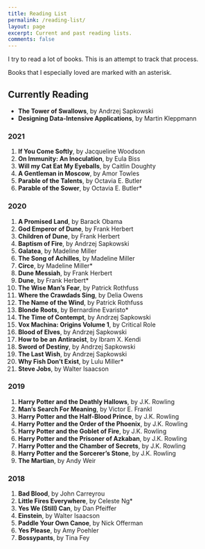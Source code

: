 ```yaml
---
title: Reading List
permalink: /reading-list/
layout: page
excerpt: Current and past reading lists.
comments: false
---
```


I try to read a lot of books. This is an attempt to track that process.

Books that I especially loved are marked with an asterisk.

## Currently Reading

- **The Tower of Swallows**, by Andrzej Sapkowski
- **Designing Data-Intensive Applications**, by Martin Kleppmann

### 2021

1. **If You Come Softly**, by Jacqueline Woodson
1. **On Immunity: An Inoculation**, by Eula Biss
1. **Will my Cat Eat My Eyeballs**, by Caitlin Doughty
1. **A Gentleman in Moscow**, by Amor Towles
1. **Parable of the Talents**, by Octavia E. Butler
1. **Parable of the Sower**, by Octavia E. Butler\*

### 2020

1. **A Promised Land**, by Barack Obama
1. **God Emperor of Dune**, by Frank Herbert
1. **Children of Dune**, by Frank Herbert
1. **Baptism of Fire**, by Andrzej Sapkowski
1. **Galatea**, by Madeline Miller
1. **The Song of Achilles**, by Madeline Miller
1. **Circe**, by Madeline Miller\*
1. **Dune Messiah**, by Frank Herbert
1. **Dune**, by Frank Herbert\*
1. **The Wise Man’s Fear**, by Patrick Rothfuss
1. **Where the Crawdads Sing**, by Delia Owens
1. **The Name of the Wind**, by Patrick Rothfuss
1. **Blonde Roots**, by Bernardine Evaristo\*
1. **The Time of Contempt**, by Andrzej Sapkowski
1. **Vox Machina: Origins Volume 1**, by Critical Role
1. **Blood of Elves**, by Andrzej Sapkowski
1. **How to be an Antiracist**, by Ibram X. Kendi
1. **Sword of Destiny**, by Andrzej Sapkowski
1. **The Last Wish**, by Andrzej Sapkowski
1. **Why Fish Don’t Exist**, by Lulu Miller\*
1. **Steve Jobs**, by Walter Isaacson

### 2019

1. **Harry Potter and the Deathly Hallows**, by J.K. Rowling
1. **Man’s Search For Meaning**, by Victor E. Frankl
1. **Harry Potter and the Half-Blood Prince**, by J.K. Rowling
1. **Harry Potter and the Order of the Phoenix**, by J.K. Rowling
1. **Harry Potter and the Goblet of Fire**, by J.K. Rowling
1. **Harry Potter and the Prisoner of Azkaban**, by J.K. Rowling
1. **Harry Potter and the Chamber of Secrets**, by J.K. Rowling
1. **Harry Potter and the Sorcerer’s Stone**, by J.K. Rowling
1. **The Martian**, by Andy Weir

### 2018

1. **Bad Blood**, by John Carreyrou
1. **Little Fires Everywhere**, by Celeste Ng\*
1. **Yes We (Still) Can**, by Dan Pfeiffer
1. **Einstein**, by Walter Isaacson
1. **Paddle Your Own Canoe**, by Nick Offerman
1. **Yes Please**, by Amy Poehler
1. **Bossypants**, by Tina Fey
